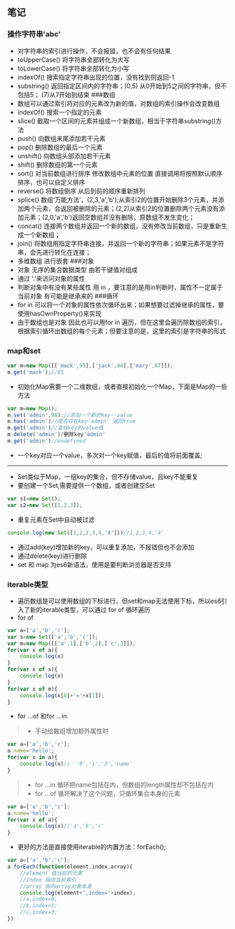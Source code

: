 ## 笔记
### 操作字符串'abc'
* 对字符串的索引进行操作，不会报错，也不会有任何结果
* toUpperCase() 将字符串全部转化为大写
* toLowerCase() 将字符串全部转化为小写
* indexOf() 搜索指定字符串出现的位置，没有找到则返回-1
* substring() 返回指定区间内的字符串；(0,5) 从0开始到5之间的字符串，但不包括5； (7)从7开始到结束
###数组
* 数组可以通过索引将对应的元素改为新的值，对数组的索引操作会改变数组
* indexOf() 搜索一个指定的元素
* slice()  截取一个区间的元素并组成一个新数组，相当于字符串substring()方法
* push() 向数组末尾添加若干元素
* pop() 删除数组的最后一个元素
* unshift() 向数组头部添加若干元素
* shift() 删除数组的第一个元素
* sort() 对当前数组进行排序 修改数组中元素的位置 直接调用将按照默认顺序排序，也可以自定义排序
* reverse() 将数组倒序 从后到前的顺序重新排列
* splice() 数组‘万能方法’，(2,3,'a','b');从索引2的位置开始删除3个元素，并添加两个元素，会返回被删除的元素；(2,2)从索引2的位置删除两个元素没有添加元素；(2,0,'a','b')返回空数组并没有删除，原数组不发生变化；
* concat() 连接两个数组并返回一个新的数组，没有修改当前数组，只是重新生成一个新数组；
* join() 将数组用指定字符串连接，并返回一个新的字符串；如果元素不是字符串，会先进行转化在连接；
* 多维数组 进行嵌套
###对象
* 对象 无序的集合数据类型 由若干键值对组成
* 通过 '.'来访问对象的属性
* 判断对象中有没有某些属性 用 in  ，要注意的是用in判断时，属性不一定属于当前对象 有可能是继承来的
###循环
* for in 可以将一个对象的属性依次循环出来；如果想要过滤掉继承的属性，要使用hasOwnProperty()来实现
* 由于数组也是对象 因此也可以用for in 遍历，但在这里会遍历除数组的索引，根据索引循环出数组的每个元素；但要注意的是，这里的索引是字符串的形式
### map和set
```javascript
var m=new Map([['mack',95],['jack',84],['mary',87]]);
m.get('mack');//95
```
* 初始化Map需要一个二维数组，或者直接初始化一个Map，下面是Map的一些方法
```javascript
var m=new Map();
m.set('admin',98);//添加一个新的key--value
m.has('admin')//是否存在key'admin' 返回true
m.get('admin')//查找key的value值
m.delete('admin')/删除key'admin'
m.get('admin')//undefined
```
* 一个key对应一个value，多次对一个key赋值，最后的值将前面覆盖;
***
* Set类似于Map，一组key的集合，但不存储value，且key不能重复
* 要创建一个Set,需要提供一个数组，或者创建空Set
```javascript
var s1=new Set();
var s2=new Set([1,2,3]);
```
* 重复元素在Set中自动被过滤
```javascript
console.log(new Set([1,2,2,3,4,'4']))//1,2,3,4,'4'
```
* 通过add(key)增加新的key，可以重复添加，不报错但也不会添加
* 通过delete(key)进行删除
* set 和 map 为es6新语法，使用是要判断浏览器是否支持
### iterable类型
* 遍历数组是可以使用数组的下标进行，但set和map无法使用下标，所以es6引入了新的iterable类型，可以通过 for of 循环遍历
* for of
```javascript
var a=['a','b','c'];
var s=new Set(['a','b','c']);
var m=new Map([['a',1],['b',2],['c',3]]);
for(var x of a){
    console.log(x)
}
for(var x of s){
    console.log(x)
}
for(var x of m){
    console.log(x[0]+'='+x[1]);
}
```
* for ...of 和for ...in
>* 手动给数组增加额外属性时 
```javascript
var a=['a','b','c'];
a.name='hello';
for(var x in a){
    console.log(x)//  '0','1','2','name'
}
```
>* for ...in  循环把name包括在内，但数组的length属性却不包括在内
>* for ...of  循环解决了这个问题，只循环集合本身的元素
```javascript
var a=['a','b','c'];
a.name='hello';
for(var x of a){
    console.log(x)//'a','b','c'
}
```
* 更好的方法是直接使用iterable的内置方法：forEach();
```javascript
var a=['a','b','c'];
a.forEach(function(element,index,array){
    //element 值当前的元素
    //index 指向当前索引
    //array 指向array对象本身
    console.log(element+',index='+index);
    //a,index=0;
    //b,index=1;
    //c,index=3;
})
```